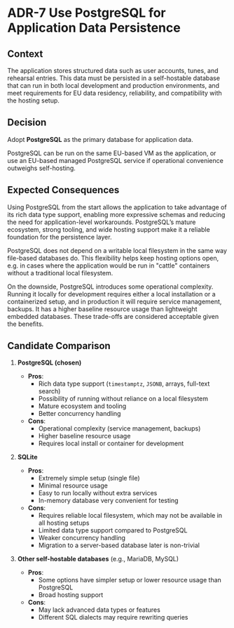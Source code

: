 # ADR-7 Use PostgreSQL for Application Data Persistence

## Context

The application stores structured data such as user accounts, tunes,
and rehearsal entries. This data must be persisted in a self-hostable
database that can run in both local development and production
environments, and meet requirements for EU data residency,
reliability, and compatibility with the hosting setup.

## Decision

Adopt **PostgreSQL** as the primary database for application data.

PostgreSQL can be run on the same EU-based VM as the application, or
use an EU-based managed PostgreSQL service if operational convenience
outweighs self-hosting.

## Expected Consequences

Using PostgreSQL from the start allows the application to take
advantage of its rich data type support, enabling more expressive
schemas and reducing the need for application-level
workarounds. PostgreSQL’s mature ecosystem, strong tooling, and wide
hosting support make it a reliable foundation for the persistence
layer.

PostgreSQL does not depend on a writable local filesystem in the same
way file-based databases do. This flexibility helps keep hosting
options open, e.g. in cases where the application would be run in
"cattle" containers without a traditional local filesystem.

On the downside, PostgreSQL introduces some operational complexity.
Running it locally for development requires either a local
installation or a containerized setup, and in production it will
require service management, backups. It has a higher baseline resource
usage than lightweight embedded databases. These trade-offs are
considered acceptable given the benefits.

## Candidate Comparison

1. **PostgreSQL (chosen)**
   - **Pros**:
     - Rich data type support (`timestamptz`, `JSONB`, arrays, full-text search)
     - Possibility of running without reliance on a local filesystem
     - Mature ecosystem and tooling
     - Better concurrency handling
   - **Cons**:
     - Operational complexity (service management, backups)
     - Higher baseline resource usage
     - Requires local install or container for development

2. **SQLite**
   - **Pros**:
     - Extremely simple setup (single file)
     - Minimal resource usage
     - Easy to run locally without extra services
     - In-memory database very convenient for testing
   - **Cons**:
     - Requires reliable local filesystem, which may not be available
       in all hosting setups
     - Limited data type support compared to PostgreSQL
     - Weaker concurrency handling
     - Migration to a server-based database later is non-trivial

3. **Other self-hostable databases** (e.g., MariaDB, MySQL)
   - **Pros**:
     - Some options have simpler setup or lower resource usage than PostgreSQL
     - Broad hosting support
   - **Cons**:
     - May lack advanced data types or features
     - Different SQL dialects may require rewriting queries
